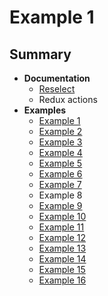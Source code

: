 # Example 1

## Summary
- **Documentation**
  - [Reselect](../../docs/RESELECT.md)
  - Redux actions
- **Examples**
  - [Example 1](../example-1)
  - [Example 2](../example-2)
  - [Example 3](../example-3)
  - [Example 4](../example-4)
  - [Example 5](../example-5)
  - [Example 6](../example-6)
  - [Example 7](../example-7)
  - Example 8
  - [Example 9](../example-9)
  - [Example 10](../example-10)
  - [Example 11](../example-11)
  - [Example 12](../example-12)
  - [Example 13](../example-13)
  - [Example 14](../example-14)
  - [Example 15](../example-15)
  - [Example 16](../example-16)
